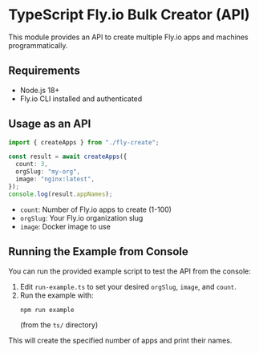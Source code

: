 # TypeScript Fly.io Bulk Creator (API)

This module provides an API to create multiple Fly.io apps and machines programmatically.

## Requirements

- Node.js 18+
- Fly.io CLI installed and authenticated

## Usage as an API

```ts
import { createApps } from "./fly-create";

const result = await createApps({
  count: 3,
  orgSlug: "my-org",
  image: "nginx:latest",
});
console.log(result.appNames);
```

- `count`: Number of Fly.io apps to create (1-100)
- `orgSlug`: Your Fly.io organization slug
- `image`: Docker image to use

## Running the Example from Console

You can run the provided example script to test the API from the console:

1. Edit `run-example.ts` to set your desired `orgSlug`, `image`, and `count`.
2. Run the example with:
   ```sh
   npm run example
   ```
   (from the `ts/` directory)

This will create the specified number of apps and print their names.
